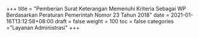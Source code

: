 +++
title = "Pemberian Surat Keterangan Memenuhi Kriteria Sebagai WP Berdasarkan Peraturan Pemerintah Nomor 23 Tahun 2018"
date = 2021-01-16T13:12:58+08:00
draft = false
weight = 100
toc = false
categories ="Layanan Administrasi"
+++